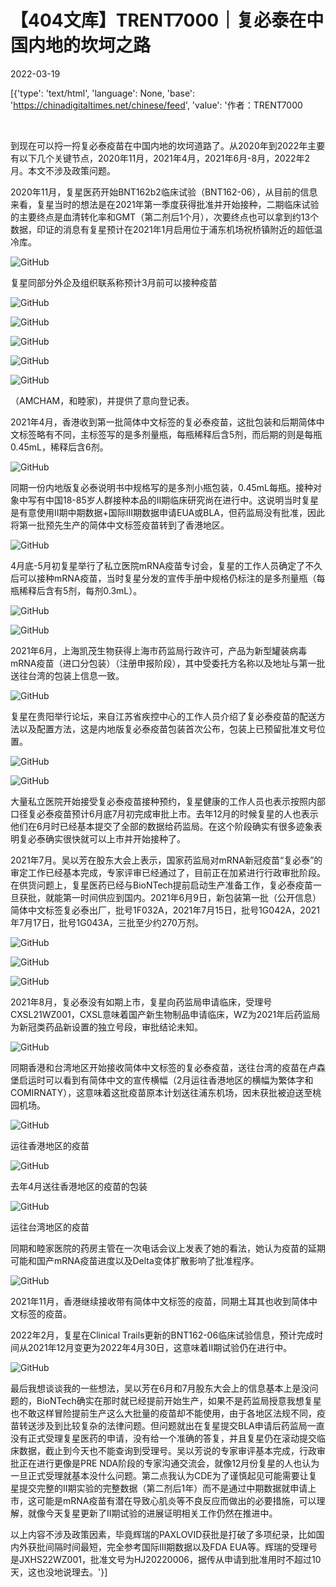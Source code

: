 # 【404文库】TRENT7000｜复必泰在中国内地的坎坷之路

2022-03-19

[{'type': 'text/html', 'language': None, 'base': 'https://chinadigitaltimes.net/chinese/feed', 'value': '作者：TRENT7000

&emsp;

到现在可以捋一捋复必泰疫苗在中国内地的坎坷道路了。从2020年到2022年主要有以下几个关键节点，2020年11月，2021年4月，2021年6月-8月，2022年2月。本文不涉及政策问题。

2020年11月，复星医药开始BNT162b2临床试验（BNT162-06），从目前的信息来看，复星当时的想法是在2021年第一季度获得批准并开始接种，二期临床试验的主要终点是血清转化率和GMT（第二剂后1个月），次要终点也可以拿到约13个数据，印证的消息有复星预计在2021年1月启用位于浦东机场祝桥镇附近的超低温冷库。

![GitHub](https://chinadigitaltimes.net/chinese/files/2022/03/image-1647719227525.png)

复星同部分外企及组织联系称预计3月前可以接种疫苗

![GitHub](https://chinadigitaltimes.net/chinese/files/2022/03/image-1647719256925.png)

![GitHub](https://chinadigitaltimes.net/chinese/files/2022/03/image-1647719295700.png)

![GitHub](https://chinadigitaltimes.net/chinese/files/2022/03/image-1647719308960.png)

![GitHub](https://chinadigitaltimes.net/chinese/files/2022/03/image-1647719341813.png)

![GitHub](https://chinadigitaltimes.net/chinese/files/2022/03/image-1647719367151.png)

（AMCHAM，和睦家)，并提供了意向登记表。

2021年4月，香港收到第一批简体中文标签的复必泰疫苗，这批包装和后期简体中文标签略有不同，主标签写的是多剂量瓶，每瓶稀释后含5剂，而后期的则是每瓶0.45mL，稀释后含6剂。

![GitHub](https://chinadigitaltimes.net/chinese/files/2022/03/image-1647719546993.png)

同期一份内地版复必泰说明书中规格写的是多剂小瓶包装，0.45mL每瓶。接种对象中写有中国18-85岁人群接种本品的II期临床研究尚在进行中。这说明当时复星是有意使用II期中期数据+国际III期数据申请EUA或BLA，但药监局没有批准，因此将第一批预先生产的简体中文标签疫苗转到了香港地区。

![GitHub](https://chinadigitaltimes.net/chinese/files/2022/03/image-1647719565796.png)

4月底-5月初复星举行了私立医院mRNA疫苗专讨会，复星的工作人员确定了不久后可以接种mRNA疫苗，当时复星分发的宣传手册中规格仍标注的是多剂量瓶（每瓶稀释后含有5剂，每剂0.3mL）。

![GitHub](https://chinadigitaltimes.net/chinese/files/2022/03/image-1647719610188.png)

![GitHub](https://chinadigitaltimes.net/chinese/files/2022/03/image-1647719623806.png)

2021年6月，上海凯茂生物获得上海市药监局行政许可，产品为新型罐装病毒mRNA疫苗（进口分包装）（注册申报阶段），其中受委托方名称以及地址与第一批送往台湾的包装上信息一致。

![GitHub](https://chinadigitaltimes.net/chinese/files/2022/03/image-1647719647497.png)

复星在贵阳举行论坛，来自江苏省疾控中心的工作人员介绍了复必泰疫苗的配送方法以及配置方法，这是内地版复必泰疫苗包装首次公布，包装上已预留批准文号位置。

![GitHub](https://chinadigitaltimes.net/chinese/files/2022/03/image-1647719678971.png)

![GitHub](https://chinadigitaltimes.net/chinese/files/2022/03/image-1647719696600.png)

大量私立医院开始接受复必泰疫苗接种预约，复星健康的工作人员也表示按照内部口径复必泰疫苗预计6月底7月初完成审批上市。去年12月的时候复星的人也表示他们在6月时已经基本提交了全部的数据给药监局。在这个阶段确实有很多迹象表明复必泰确实很快就可以上市并开始接种了。

2021年7月。吴以芳在股东大会上表示，国家药监局对mRNA新冠疫苗“复必泰”的审定工作已经基本完成，专家评审已经通过了，目前正在加紧进行行政审批阶段。在供货问题上，复星医药已经与BioNTech提前启动生产准备工作，复必泰疫苗一旦获批，就能第一时间供应到国内。2021年6月9日，新包装第一批（公开信息）简体中文标签复必泰出厂，批号1F032A，2021年7月15日，批号1G042A，2021年7月17日，批号1G043A，三批至少约270万剂。

![GitHub](https://chinadigitaltimes.net/chinese/files/2022/03/image-1647719742713.png)

![GitHub](https://chinadigitaltimes.net/chinese/files/2022/03/image-1647719751474.png)

![GitHub](https://chinadigitaltimes.net/chinese/files/2022/03/image-1647719761371.png)

2021年8月，复必泰没有如期上市，复星向药监局申请临床，受理号CXSL21WZ001，CXSL意味着国产新生物制品申请临床，WZ为2021年后药监局为新冠类药品新设置的独立号段，审批结论未知。

![GitHub](https://chinadigitaltimes.net/chinese/files/2022/03/image-1647719789382.png)

同期香港和台湾地区开始接收简体中文标签的复必泰疫苗，送往台湾的疫苗在卢森堡启运时可以看到有简体中文的宣传横幅（2月运往香港地区的横幅为繁体字和COMIRNATY），这意味着这批疫苗原本计划送往浦东机场，因未获批被迫送至桃园机场。

![GitHub](https://chinadigitaltimes.net/chinese/files/2022/03/image-1647719825289.png)

运往香港地区的疫苗

![GitHub](https://chinadigitaltimes.net/chinese/files/2022/03/image-1647719863280.png)

去年4月送往香港地区的疫苗的包装

![GitHub](https://chinadigitaltimes.net/chinese/files/2022/03/image-1647719898516.png)

运往台湾地区的疫苗

同期和睦家医院的药房主管在一次电话会议上发表了她的看法，她认为疫苗的延期可能和国产mRNA疫苗进度以及Delta变体扩散影响了批准程序。

![GitHub](https://chinadigitaltimes.net/chinese/files/2022/03/image-1647719945218.png)

2021年11月，香港继续接收带有简体中文标签的疫苗，同期土耳其也收到简体中文标签的疫苗。

2022年2月，复星在Clinical Trails更新的BNT162-06临床试验信息，预计完成时间从2021年12月变更为2022年4月30日，这意味着II期试验仍在进行中。

![GitHub](https://chinadigitaltimes.net/chinese/files/2022/03/image-1647719972788.png)

最后我想谈谈我的一些想法，吴以芳在6月和7月股东大会上的信息基本上是没问题的，BioNTech确实在那时就已经提前开始生产，如果不是药监局授意我想复星也不敢这样冒险提前生产这么大批量的疫苗却不能使用，由于各地区法规不同，疫苗转送涉及到比较复杂的法律问题。但问题就出在复星提交BLA申请后药监局一直没有正式受理复星医药的申请，没有给一个准确的答复，并且复星仍在滚动提交临床数据，截止到今天也不能查询到受理号。吴以芳说的专家审评基本完成，行政审批正在进行更像是PRE NDA阶段的专家沟通交流会，就像12月份复星的人也认为一旦正式受理就基本没什么问题。第二点我认为CDE为了谨慎起见可能需要让复星提交完整的II期实验的完整数据（第二剂后1年）而不是通过中期数据就申请上市，这可能是mRNA疫苗有潜在导致心肌炎等不良反应而做出的必要措施，可以理解，就像今天复星更新了II期试验的进展证明相关工作仍然在推进中。

以上内容不涉及政策因素，毕竟辉瑞的PAXLOVID获批是打破了多项纪录，比如国内外获批间隔时间最短，完全参考国际III期数据以及FDA EUA等。辉瑞的受理号是JXHS22WZ001，批准文号为HJ20220006，据传从申请到批准用时不超过10天，这也没地说理去。'}]